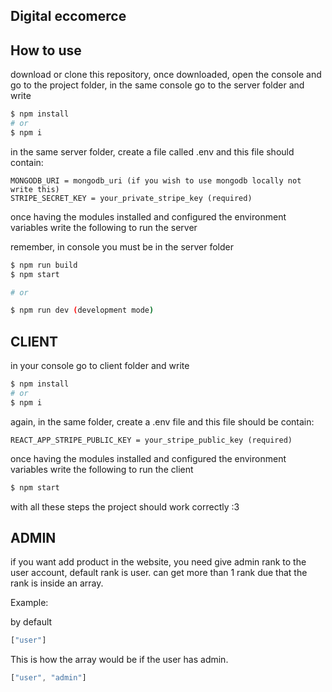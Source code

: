 ## Digital eccomerce

## How to use

download or clone this repository, once downloaded, open the console and go to the project folder, in the same console go to the server folder and write

```bash
$ npm install
# or
$ npm i
```

in the same server folder, create a file called .env and this file should contain:

```env
MONGODB_URI = mongodb_uri (if you wish to use mongodb locally not write this)
STRIPE_SECRET_KEY = your_private_stripe_key (required)
```

once having the modules installed and configured the environment variables write the following to run the server

remember, in console you must be in the server folder

```bash
$ npm run build
$ npm start

# or

$ npm run dev (development mode)
```

## CLIENT
in your console go to client folder and write

```bash
$ npm install
# or
$ npm i
```

again, in the same folder, create a .env file and this file should be contain:

```env
REACT_APP_STRIPE_PUBLIC_KEY = your_stripe_public_key (required)
```
once having the modules installed and configured the environment variables write the following to run the client

```bash
$ npm start
```

with all these steps the project should work correctly :3

## ADMIN

if you want add product in the website, you need give admin rank to the user account, default rank is user. can get more than 1 rank due that the rank is inside an array.

Example:

by default

```javascript
["user"]
```

This is how the array would be if the user has admin.

```javascript
["user", "admin"]
```